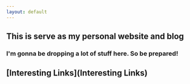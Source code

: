 ```yaml
---
layout: default
---
```


## This is serve as my personal website and blog
### I'm gonna be dropping a lot of stuff here. So be prepared!


## [Interesting Links](Interesting Links)

